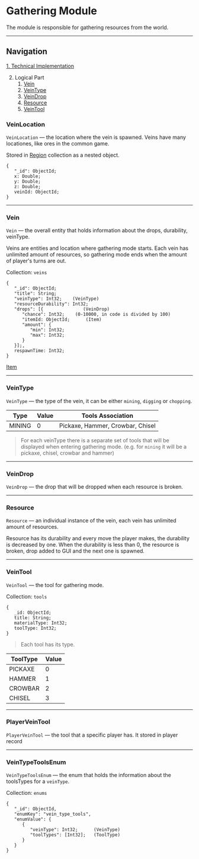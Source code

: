 # Gathering Module

The module is responsible for gathering resources from the world.

---

## Navigation

[1. Technical Implementation](./technical-implementation.md)

2. Logical Part
   1. [Vein](#vein)
   2. [VeinType](#veintype)
   3. [VeinDrop](#veindrop)
   4. [Resource](#resource)
   5. [VeinTool](#veintool)

### VeinLocation

`VeinLocation` — the location where the vein is spawned. Veins have many locationes, like ores
in the common game.

Stored in [Region](../regions/main.md) collection as a nested object.

```
{
   "_id": ObjectId;
   x: Double;
   y: Double;
   z: Double;
   veinId: ObjectId;
}
```

---

### Vein

`Vein` — the overall entity that holds information about the drops, durability, veinType.

Veins are entities and location where gathering mode starts. Each vein has unlimited amount of
resources, so gathering mode ends when the amount of player's turns are out.

Collection: `veins`

```
{
   "_id": ObjectId;
   "title": String;
   "veinType": Int32;    (VeinType)
   "resourceDurability": Int32;
   "drops": [{               (VeinDrop)
      "chance": Int32;    (0-10000, in code is divided by 100)
      "itemId: ObjectId;      (Item)
      "amount": {
         "min": Int32;
         "max": Int32;
      }
   }];,
   respawnTime: Int32;
}
```

[Item](../items/index.md)

---

### VeinType

`VeinType` — the type of the vein, it can be either `mining`, `digging` or `chopping`.

| Type   | Value | Tools Association                |
|--------|-------|----------------------------------|
| MINING | 0     | Pickaxe, Hammer, Crowbar, Chisel |

> For each veinType there is a separate set of tools that will be displayed when entering
> gathering mode. (e.g. for `mining` it will be a pickaxe, chisel, crowbar and hammer)

---

### VeinDrop

`VeinDrop` — the drop that will be dropped when each resource is broken.

---

### Resource

`Resource` — an individual instance of the vein, each vein has unlimited amount of resources.

Resource has its durability and every move the player makes, the durability is decreased by one.
When the durability is less than 0, the resource is broken, drop added to GUI and the next one is
spawned.

---

### VeinTool

`VeinTool` — the tool for gathering mode.

Collection: `tools`

```
{
   _id: ObjectId;
   title: String;
   materialType: Int32;
   toolType: Int32;
}
```

> Each tool has its type.

| ToolType | Value |
|----------|-------|
| PICKAXE  | 0     |
| HAMMER   | 1     |
| CROWBAR  | 2     |
| CHISEL   | 3     |

---

### PlayerVeinTool

`PlayerVeinTool` — the tool that a specific player has. It stored in player record

--- 

### VeinTypeToolsEnum

`VeinTypeToolsEnum` — the enum that holds the information about the toolsTypes for a `veinType`.

Collection: `enums`

```
{
   "_id": ObjectId,
   "enumKey": "vein_type_tools",
   "enumValue": {
      {
         "veinType": Int32;      (VeinType)
         "toolTypes": [Int32];   (ToolType)
      }
   }
}
```